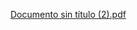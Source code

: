 [Documento sin título (2).pdf](https://github.com/user-attachments/files/16801618/Documento.sin.titulo.2.pdf)
